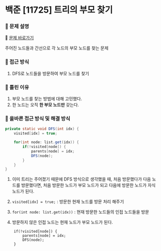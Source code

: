 # 백준 [11725] 트리의 부모 찾기


### 🍰 문제 설명
🧸 [문제 바로가기](https://www.acmicpc.net/problem/11725)

주어진 노드들과 간선으로 각 노드의 부모 노드를 찾는 문제

### 🥨 접근 방식
1. DFS로 노드들을 방문하여 부모 노드를 찾기


### 🍪 틀린 이유
1. 부모 노드를 찾는 방법에 대해 고민했다.
2. 한 노드는 오직 **한 부모 노드만** 갖는다.

### 🧁 올바른 접근 방식 및 해결 방식
```java
private static void DFS(int idx) {
    visited[idx] = true;

    for(int node: list.get(idx)) {
        if(!visited[node]) {
            parents[node] = idx;
            DFS(node);
        }
    }
}
```
1. 이미 트리는 주어졌기 때문에 DFS 방식으로 생각했을 때, 처음 방문했다가 다음 노드를 방문했다면, 처음 방문한 노드가 부모 노드가 되고 다음에 방문한 노드가 자식 노드가 된다.

2. `visited[idx] = true;` : 방문한 현재 노드를 방문 처리 해주기

3. `for(int node: list.get(idx))` : 현재 방문한 노드들의 인접 노드들을 방문

4.  방문하지 않은 인접 노드는 현재 노드가 부모 노드가 된다.

```
    if(!visited[node]) {
        parents[node] = idx;
        DFS(node);
    }
```




